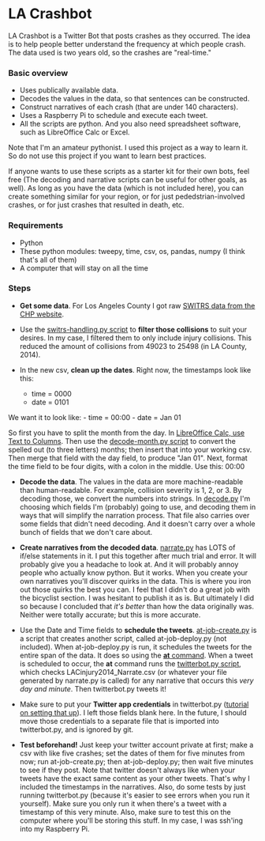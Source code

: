 # LA Crashbot

LA Crashbot is a Twitter Bot that posts crashes as they occurred. The idea is to help people better understand the frequency at which people crash. The data used is two years old, so the crashes are "real-time." 

### Basic overview

- Uses publically available data.
- Decodes the values in the data, so that sentences can be constructed.
- Construct narratives of each crash (that are under 140 characters).
- Uses a Raspberry Pi to schedule and execute each tweet.
- All the scripts are python. And you also need spreadsheet software, such as LibreOffice Calc or Excel.

Note that I'm an amateur pythonist. I used this project as a way to learn it. So do not use this project if you want to learn best practices.

If anyone wants to use these scripts as a starter kit for their own bots, feel free (The decoding and narrative scripts can be useful for other goals, as well). As long as you have the data (which is not included here), you can create something similar for your region, or for just pededstrian-involved crashes, or for just crashes that resulted in death, etc.

### Requirements

- Python
- These python modules: tweepy, time, csv, os, pandas, numpy (I think that's all of them)
- A computer that will stay on all the time

### Steps

- **Get some data**. For Los Angeles County I got raw [SWITRS data from the CHP website](http://iswitrs.chp.ca.gov/Reports/jsp/userLogin.jsp).

- Use the [switrs-handling.py script](https://github.com/RyanTG/lacrashbot/blob/master/switrs-handling.py) to **filter those collisions** to suit your desires. In my case, I filtered them to only include injury collisions. This reduced the amount of collisions from 49023 to 25498 (in LA County, 2014).

- In the new csv, **clean up the dates**. Right now, the timestamps look like this:
	- time = 0000
	- date = 0101

We want it to look like:
	- time = 00:00
	- date = Jan 01

So first you have to split the month from the day. In [LibreOffice Calc, use Text to Columns](https://help.libreoffice.org/Calc/Text_to_Columns). Then use the [decode-month.py script](https://github.com/RyanTG/lacrashbot/blob/master/decode-month.py) to convert the spelled out (to three letters) months; then insert that into your working csv. Then merge that field with the day field, to produce "Jan 01". Next, format the time field to be four digits, with a colon in the middle. Use this: 00\:00

- **Decode the data**. The values in the data are more machine-readable than human-readable. For example, collision severity is 1, 2, or 3. By decoding those, we convert the numbers into strings. In [decode.py](https://github.com/RyanTG/lacrashbot/blob/master/decode.py) I'm choosing which fields I'm (probably) going to use, and decoding them in ways that will simplify the narration process. That file also carries over some fields that didn't need decoding. And it doesn't carry over a whole bunch of fields that we don't care about.

- **Create narratives from the decoded data**. [narrate.py](https://github.com/RyanTG/lacrashbot/blob/master/narrate.py) has LOTS of if/else statements in it. I put this together after much trial and error. It will probably give you a headache to look at. And it will probably annoy people who actually know python. But it works. When you create your own narratives you'll discover quirks in the data. This is where you iron out those quirks the best you can. I feel that I didn't do a great job with the bicyclist section. I was hesitant to publish it as is. But ultimately I did so because I concluded that _it's better_ than how the data originally was. Neither were totally accurate; but this is more accurate.

- Use the Date and Time fields to **schedule the tweets**. [at-job-create.py](https://github.com/RyanTG/lacrashbot/blob/master/at-job-create.py) is a script that creates another script, called at-job-deploy.py (not included). When at-job-deploy.py is run, it schedules the tweets for the entire span of the data. It does so using the [**at** command](http://www.computerhope.com/unix/uat.htm). When a tweet is scheduled to occur, the **at** command runs the [twitterbot.py script](https://github.com/RyanTG/lacrashbot/blob/master/twitterbot.py), which checks LACinjury2014_Narrate.csv (or whatever your file generated by narrate.py is called) for any narrative that occurs this _very day and minute_. Then twitterbot.py tweets it!

- Make sure to put your **Twitter app credentials** in twitterbot.py ([tutorial on setting that up](https://github.com/RyanTG/lacrashbot/blob/master/twitterbot.py)). I left those fields blank here. In the future, I should move those credentials to a separate file that is imported into twitterbot.py, and is ignored by git.

- **Test beforehand!** Just keep your twitter account private at first; make a csv with like five crashes; set the dates of them for five minutes from now; run at-job-create.py; then at-job-deploy.py; then wait five minutes to see if they post. Note that twitter doesn't always like when your tweets have the exact same content as your other tweets. That's why I included the timestamps in the narratives. Also, do some tests by just running twitterbot.py (because it's easier to see errors when you run it yourself). Make sure you only run it when there's a tweet with a timestamp of this very minute. Also, make sure to test this on the computer where you'll be storing this stuff. In my case, I was ssh'ing into my Raspberry Pi.